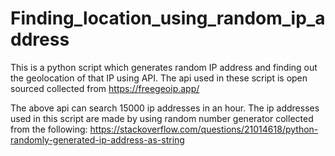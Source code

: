 # Finding_location_using_random_ip_address
This is a python script which generates random IP address and finding out the geolocation of that IP using API.
The api used in these script is open sourced collected from https://freegeoip.app/

The above api can search 15000 ip addresses in an hour.
The ip addresses used in this script are made by using random number generator collected from the
following: https://stackoverflow.com/questions/21014618/python-randomly-generated-ip-address-as-string
